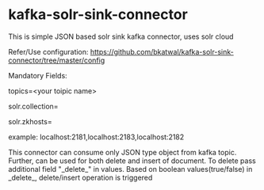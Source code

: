 # kafka-solr-sink-connector
This is simple JSON based solr sink kafka connector, uses solr cloud

Refer/Use configuration: https://github.com/bkatwal/kafka-solr-sink-connector/tree/master/config

Mandatory Fields:

topics=\<your toipic name\>
  
solr.collection=
<your solr collection name>
  
solr.zkhosts=
<comma separated zookeeper hosts>
  
  example: localhost:2181,localhost:2183,localhost:2182
  
This connector can consume only JSON type object from kafka topic. Further, can be used for both delete and insert of document. To delete pass additional field "\_delete\_" in values. Based on boolean values(true/false) in \_delete\_, delete/insert operation is triggered
